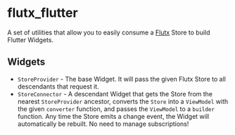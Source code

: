# flutx_flutter

A set of utilities that allow you to easily consume a [Flutx](https://pub.dartlang.org/packages/flutx) Store to build Flutter Widgets.

## Widgets

- `StoreProvider` - The base Widget. It will pass the given Flutx Store to all descendants that request it.
- `StoreConnector` - A descendant Widget that gets the Store from the nearest `StoreProvider` ancestor, converts the `Store` into a `ViewModel` with the given `converter` function, and passes the `ViewModel` to a `builder` function. Any time the Store emits a change event, the Widget will automatically be rebuilt. No need to manage subscriptions!
